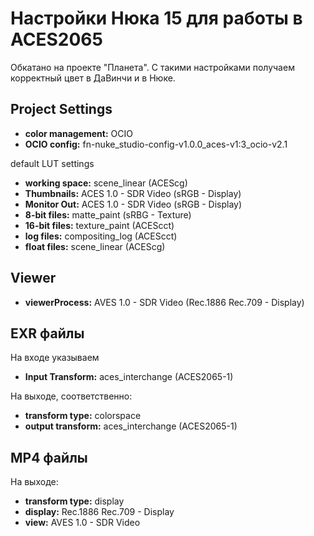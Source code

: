 # Настройки Нюка 15 для работы в ACES2065

Обкатано на проекте "Планета". С такими настройками получаем корректный цвет в ДаВинчи и в Нюке.

## Project Settings

- **color management:** OCIO
- **OCIO config:** fn-nuke_studio-config-v1.0.0_aces-v1:3_ocio-v2.1

default LUT settings

- **working space:** scene_linear (ACEScg)
- **Thumbnails:** ACES 1.0 - SDR Video (sRGB - Display)
- **Monitor Out:** ACES 1.0 - SDR Video (sRGB - Display)
- **8-bit files:** matte_paint (sRBG - Texture)
- **16-bit files:** texture_paint (ACEScct)
- **log files:** compositing_log (ACEScct)
- **float files:** scene_linear (ACEScg)

## Viewer

- **viewerProcess:** AVES 1.0 - SDR Video (Rec.1886 Rec.709 - Display)

## EXR файлы

На входе указываем

- **Input Transform:** aces_interchange (ACES2065-1)

На выходе, соответственно:

- **transform type:** colorspace
- **output transform:** aces_interchange (ACES2065-1)

## MP4 файлы

На выходе:

- **transform type:** display
- **display:** Rec.1886 Rec.709 - Display
- **view:** AVES 1.0 - SDR Video
